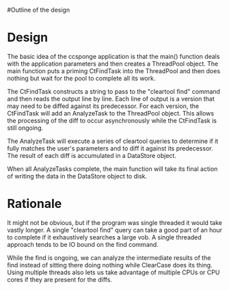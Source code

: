 #Outline of the design

# Design #

The basic idea of the ccsponge application is that the main() function deals with the application parameters and then creates a ThreadPool object. The main function puts a priming CtFindTask into the ThreadPool and then does nothing but wait for the pool to complete all its work.

The CtFindTask constructs a string to pass to the "cleartool find" command and then reads the output line by line. Each line of output is a version that may need to be diffed against its predecessor. For each version, the CtFindTask will add an AnalyzeTask to the ThreadPool object. This allows the processing of the diff to occur asynchronously while the CtFindTask is still ongoing.

The AnalyzeTask will execute a series of cleartool queries to determine if it fully matches the user's parameters and to diff it against its predecessor. The result of each diff is accumulated in a DataStore object.

When all AnalyzeTasks complete, the main function will take its final action of writing the data in the DataStore object to disk.

# Rationale #

It might not be obvious, but if the program was single threaded it would take vastly longer. A single "cleartool find" query can take a good part of an hour to complete if it exhaustively searches a large vob. A single threaded approach tends to be IO bound on the find command.

While the find is ongoing, we can analyze the intermediate results of the find instead of sitting there doing nothing while ClearCase does its thing. Using multiple threads also lets us take advantage of multiple CPUs or CPU cores if they are present for the diffs.